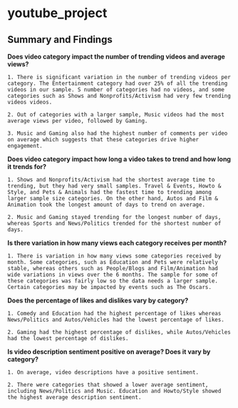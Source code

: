 # youtube_project

## Summary and Findings ##

**Does video category impact the number of trending videos and average views?**

    1. There is significant variation in the number of trending videos per category. The Entertainment category had over 25% of all the trending videos in our sample. S number of categories had no videos, and some categories such as Shows and Nonprofits/Activism had very few trending videos videos. 

    2. Out of categories with a larger sample, Music videos had the most average views per video, followed by Gaming. 

    3. Music and Gaming also had the highest number of comments per video on average which suggests that these categories drive higher engagement. 

**Does video category impact how long a video takes to trend and how long it trends for?**

    1. Shows and Nonprofits/Activism had the shortest average time to trending, but they had very small samples. Travel & Events, Howto & Style, and Pets & Animals had the fastest time to trending among larger sample size categories. On the other hand, Autos and Film & Animation took the longest amount of days to trend on average. 

    2. Music and Gaming stayed trending for the longest number of days, whereas Sports and News/Politics trended for the shortest number of days. 

**Is there variation in how many views each category receives per month?**

    1. There is variation in how many views some categories received by month. Some categories, such as Education and Pets were relatively stable, whereas others such as People/Blogs and Film/Animation had wide variations in views over the 6 months. The sample for some of these categories was fairly low so the data needs a larger sample. Certain categories may be impacted by events such as The Oscars.

**Does the percentage of likes and dislikes vary by category?**

    1. Comedy and Education had the highest percentage of likes whereas News/Politics and Autos/Vehicles had the lowest percentage of likes. 

    2. Gaming had the highest percentage of dislikes, while Autos/Vehicles had the lowest percentage of dislikes. 

**Is video description sentiment positive on average? Does it vary by category?**

    1. On average, video descriptions have a positive sentiment. 

    2. There were categories that showed a lower average sentiment, including News/Politics and Music. Education and Howto/Style showed the highest average description sentiment. 